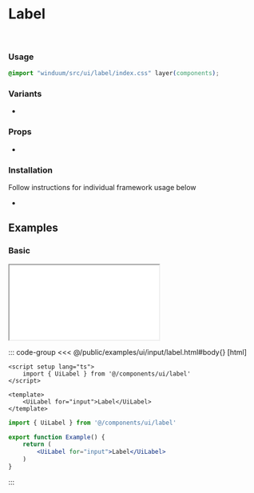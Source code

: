 # Label
<br>
<ViewSourceGh href="https://github.com/winduum/winduum/blob/main/src/ui/label" />

### Usage

```css
@import "winduum/src/ui/label/index.css" layer(components);
```

### Variants
* <LinkGh name="default" path="ui/label" />

### Props
* <LinkGh name="default-props" path="ui/label" />

### Installation
Follow instructions for individual framework usage below

* <LinkGh name="winduum" url="https://github.com/winduum/winduum/blob/main/src/ui/label" />

## Examples

### Basic

<iframe onload="this.style.visibility = 'visible';" src="/examples/ui/input/label.html"></iframe>

::: code-group
<<< @/public/examples/ui/input/label.html#body{} [html]
```vue
<script setup lang="ts">
    import { UiLabel } from '@/components/ui/label'
</script>

<template>
    <UiLabel for="input">Label</UiLabel>
</template>
```
```jsx
import { UiLabel } from '@/components/ui/label'

export function Example() {
    return (
        <UiLabel for="input">Label</UiLabel>
    )
}
```
:::
